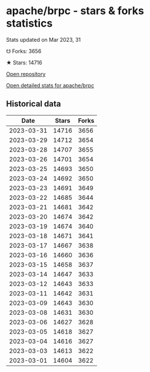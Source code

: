 # apache/brpc - stars & forks statistics

Stats updated on Mar 2023, 31

☋ Forks: 3656

★ Stars: 14716

[Open repository](https://github.com/apache/brpc)

[Open detailed stats for apache/brpc](https://reviewgithub.com/rep/apache/brpc)

## Historical data
| Date | Stars | Forks |
|------|-------|-------|
| 2023-03-31 | 14716 | 3656 | 
| 2023-03-29 | 14712 | 3654 | 
| 2023-03-28 | 14707 | 3655 | 
| 2023-03-26 | 14701 | 3654 | 
| 2023-03-25 | 14693 | 3650 | 
| 2023-03-24 | 14692 | 3650 | 
| 2023-03-23 | 14691 | 3649 | 
| 2023-03-22 | 14685 | 3644 | 
| 2023-03-21 | 14681 | 3642 | 
| 2023-03-20 | 14674 | 3642 | 
| 2023-03-19 | 14674 | 3640 | 
| 2023-03-18 | 14671 | 3641 | 
| 2023-03-17 | 14667 | 3638 | 
| 2023-03-16 | 14660 | 3636 | 
| 2023-03-15 | 14658 | 3637 | 
| 2023-03-14 | 14647 | 3633 | 
| 2023-03-12 | 14643 | 3633 | 
| 2023-03-11 | 14642 | 3631 | 
| 2023-03-09 | 14643 | 3630 | 
| 2023-03-08 | 14631 | 3630 | 
| 2023-03-06 | 14627 | 3628 | 
| 2023-03-05 | 14618 | 3627 | 
| 2023-03-04 | 14616 | 3627 | 
| 2023-03-03 | 14613 | 3622 | 
| 2023-03-01 | 14604 | 3622 | 

